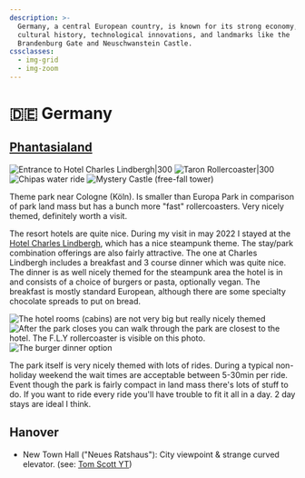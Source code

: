 ```yaml
---
description: >-
  Germany, a central European country, is known for its strong economy, rich
  cultural history, technological innovations, and landmarks like the
  Brandenburg Gate and Neuschwanstein Castle.
cssclasses:
  - img-grid
  - img-zoom
---
```


# 🇩🇪 Germany

## [Phantasialand](https://www.phantasialand.de/en/)

![Entrance to Hotel Charles Lindbergh|300](<../gitbook/assets/IMG\_0097 (1).jpeg>) 
![Taron Rollercoaster|300](../gitbook/assets/IMG\_0194.jpeg) 
![Chipas water ride](../gitbook/assets/IMG\_0140.jpeg) 
![Mystery Castle (free-fall tower)](../gitbook/assets/IMG\_0333.jpeg)

Theme park near Cologne (Köln). Is smaller than Europa Park in comparison of park land mass but has a bunch more "fast" rollercoasters. Very nicely themed, definitely worth a visit.

The resort hotels are quite nice. During my visit in may 2022 I stayed at the [Hotel Charles Lindbergh](https://www.phantasialand.de/en/rookburgh/hotel-charles-lindbergh/), which has a nice steampunk theme. The stay/park combination offerings are also fairly attractive. The one at Charles Lindbergh includes a breakfast and 3 course dinner which was quite nice. The dinner is as well nicely themed for the steampunk area the hotel is in and consists of a choice of burgers or pasta, optionally vegan. The breakfast is mostly standard European, although there are some specialty chocolate spreads to put on bread.

![The hotel rooms (cabins) are not very big but really nicely themed](../gitbook/assets/IMG\_0317.jpeg) ![After the park closes you can walk through the park are closest to the hotel. The F.L.Y rollercoaster is visible on this photo.](../gitbook/assets/IMG\_0306.jpeg) ![The burger dinner option](../gitbook/assets/IMG\_20220521\_194030.jpeg)

The park itself is very nicely themed with lots of rides. During a typical non-holiday weekend the wait times are acceptable between 5-30min per ride. Event though the park is fairly compact in land mass there's lots of stuff to do. If you want to ride every ride you'll have trouble to fit it all in a day. 2 day stays are ideal I think.

## Hanover

* New Town Hall ("Neues Ratshaus"): City viewpoint & strange curved elevator. (see: [Tom Scott YT](https://www.youtube.com/watch?app=desktop\&v=ZgDBIzClmPg))
